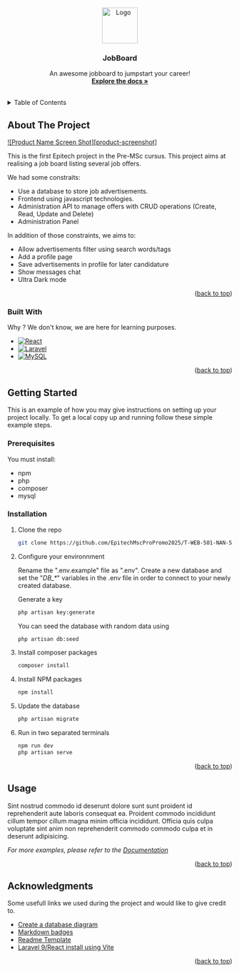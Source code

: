 <a name="readme-top"></a>


<!-- PROJECT LOGO -->
<br />
<div align="center">
  <a href="https://github.com/EpitechMscProPromo2025/T-WEB-501-NAN-5-1-jobboard-lisa.bourdon">
    <img src="images/logo.png" alt="Logo" width="80" height="80">
  </a>

  <h3 align="center">JobBoard</h3>

  <p align="center">
    An awesome jobboard to jumpstart your career!
    <br />
    <a href="https://github.com/EpitechMscProPromo2025/T-WEB-501-NAN-5-1-jobboard-lisa.bourdon"><strong>Explore the docs »</strong></a>
    <br />
    <br />
  </p>
</div>



<!-- TABLE OF CONTENTS -->
<details>
  <summary>Table of Contents</summary>
  <ol>
    <li>
      <a href="#about-the-project">About The Project</a>
      <ul>
        <li><a href="#built-with">Built With</a></li>
      </ul>
    </li>
    <li>
      <a href="#getting-started">Getting Started</a>
      <ul>
        <li><a href="#prerequisites">Prerequisites</a></li>
        <li><a href="#installation">Installation</a></li>
      </ul>
    </li>
    <li><a href="#usage">Usage</a></li>
    <li><a href="#acknowledgments">Acknowledgments</a></li>
  </ol>
</details>



<!-- ABOUT THE PROJECT -->
## About The Project

[![Product Name Screen Shot][product-screenshot]](https://example.com)

This is the first Epitech project in the Pre-MSc cursus. This project aims at realising a job board listing several job offers. 

We had some constraits:

* Use a database to store job advertisements.
* Frontend using javascript technologies.
* Administration API to manage offers with CRUD operations (Create, Read, Update and Delete)
* Administration Panel

In addition of those constraints, we aims to:
* Allow advertisements filter using search words/tags
* Add a profile page
* Save advertisements in profile for later candidature
* Show messages chat
* Ultra Dark mode


<p align="right">(<a href="#readme-top">back to top</a>)</p>

### Built With


Why ? We don't know, we are here for learning purposes.

* [![React][React.js]][React-url]
* [![Laravel][Laravel.com]][Laravel-url]
* [![MySQL][mysql.com]][mysql-url]


<p align="right">(<a href="#readme-top">back to top</a>)</p>



<!-- GETTING STARTED -->
## Getting Started

This is an example of how you may give instructions on setting up your project locally.
To get a local copy up and running follow these simple example steps.

### Prerequisites

You must install:

- npm
- php
- composer
- mysql

### Installation

1. Clone the repo
   ```sh
   git clone https://github.com/EpitechMscProPromo2025/T-WEB-501-NAN-5-1-jobboard-lisa.bourdon.git
   ```

2. Configure your environnment

   Rename the ".env.example" file as ".env". Create a new database and set the "*DB_\**" variables in the .env file in order to connect to your newly created database.
   
   Generate a key
   ```sh
   php artisan key:generate
   ```

   You can seed the database with random data using
   ```sh
   php artisan db:seed
   ```

3. Install composer packages
   ```sh
   composer install
   ```

4. Install NPM packages
   ```sh
   npm install
   ```

5. Update the database
   ```sh
   php artisan migrate
   ```

6. Run in two separated terminals
   ```sh
   npm run dev
   php artisan serve
   ```
<p align="right">(<a href="#readme-top">back to top</a>)</p>



<!-- USAGE EXAMPLES -->
## Usage

Sint nostrud commodo id deserunt dolore sunt sunt proident id reprehenderit aute laboris consequat ea. Proident commodo incididunt cillum tempor cillum magna minim officia incididunt. Officia quis culpa voluptate sint anim non reprehenderit commodo commodo culpa et in deserunt adipisicing.


_For more examples, please refer to the [Documentation](https://example.com)_

<p align="right">(<a href="#readme-top">back to top</a>)</p>


<!-- ACKNOWLEDGMENTS -->
## Acknowledgments


Some usefull links we used during the project and would like to give credit to.

* [Create a database diagram](https://dbdiagram.io/)
* [Markdown badges](https://github.com/Ileriayo/markdown-badges)
* [Readme Template](https://github.com/othneildrew/Best-README-Template)
* [Laravel 9/React install using Vite](https://larainfo.com/blogs/install-react-js-in-laravel-9-with-vite)

<p align="right">(<a href="#readme-top">back to top</a>)</p>



<!-- MARKDOWN LINKS & IMAGES -->
<!-- https://www.markdownguide.org/basic-syntax/#reference-style-links -->

[React.js]: https://img.shields.io/badge/React-20232A?style=for-the-badge&logo=react&logoColor=61DAFB
[React-url]: https://reactjs.org/
[Laravel.com]: https://img.shields.io/badge/laravel-%23FF2D20.svg?style=for-the-badge&logo=laravel&logoColor=white
[Laravel-url]: https://laravel.com 
[mysql.com]: https://img.shields.io/badge/mysql-%2300f.svg?style=for-the-badge&logo=mysql&logoColor=white
[mysql-url]: https://mysql.com 
